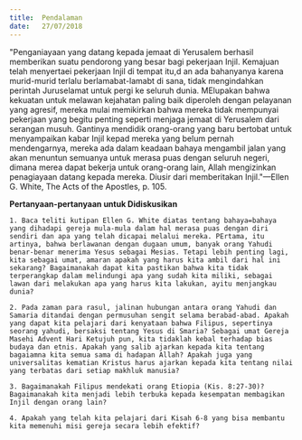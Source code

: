 ```yaml
---
title:  Pendalaman
date:   27/07/2018
---
```


"Penganiayaan yang datang kepada jemaat di Yerusalem berhasil memberikan suatu pendorong yang besar bagi pekerjaan Injil. Kemajuan telah menyertaei pekerjaan Injil di tempat itu,d an ada bahanyanya karena murid-murid terlalu berlamabat-lamabt di sana, tidak mengindahkan perintah Juruselamat untuk pergi ke seluruh dunia. MElupakan bahwa kekuatan untuk melawan kejahatan paling baik diperoleh dengan pelayanan yang agresif, mereka mulai memikirkan bahwa mereka tidak mempunyai pekerjaan yang begitu penting seperti menjaga jemaat di Yerusalem dari serangan musuh. Gantinya mendidik orang-orang yang baru bertobat untuk menyampaikan kabar Injil kepad mereka yang belum pernah mendengarnya, mereka ada dalam keadaan bahaya mengambil jalan yang akan menuntun semuanya untuk merasa puas dengan seluruh negeri, dimana merea dapat bekerja untuk orang-orang lain, Allah mengizinkan penagiayaan datang kepada mereka. Diusir dari memberitakan Injil."—Ellen G. White, The Acts of the Apostles, p. 105.

**Pertanyaan-pertanyaan untuk Didiskusikan**

`1.	Baca teliti kutipan Ellen G. White diatas tentang bahaya=bahaya yang dihadapi gereja mula-mula dalam hal merasa puas dengan diri sendiri dan apa yang telah dicapai melalui mereka. PErtama, itu artinya, bahwa berlawanan dengan dugaan umum, banyak orang Yahudi benar-benar menerima Yesus sebagai Mesias. Tetapi lebih penting lagi, kita sebagai umat, amaran apakah yang harus kita ambil dari hal ini sekarang? Bagaimanakah dapat kita pastikan bahwa kita tidak terperangkap dalam melindungi apa yang sudah kita miliki, sebagai lawan dari melakukan apa yang harus kita lakukan, ayitu menjangkau dunia?`

`2.	Pada zaman para rasul, jalinan hubungan antara orang Yahudi dan Samaria ditandai dengan permusuhan sengit selama berabad-abad. Apakah yang dapat kita pelajari dari kenyataan bahwa Filipus, sepertinya seorang yahudi, bersaksi tentang Yesus di Smaria? Sebagai umat Gereja Masehi Advent Hari Ketujuh pun, kita tidaklah kebal terhadap bias budaya dan etnis. Apakah yang salib ajarkan kepada kita tentang bagaiamna kita semua sama di hadapan Allah? Apakah juga yang universalitas kematian Kristus harus ajarkan kepada kita tentang nilai yang terbatas dari setiap makhluk manusia?` 

`3.	Bagaimanakah Filipus mendekati orang Etiopia (Kis. 8:27-30)? Bagaimanakah kita menjadi lebih terbuka kepada kesempatan membagikan Injil dengan orang lain?`

`4.	Apakah yang telah kita pelajari dari Kisah 6-8 yang bisa membantu kita memenuhi misi gereja secara lebih efektif?`